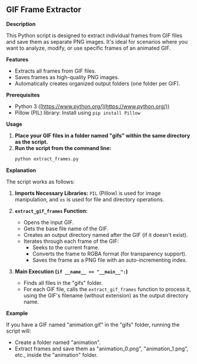 ## GIF Frame Extractor

**Description**

This Python script is designed to extract individual frames from GIF files and save them as separate PNG images. It's ideal for scenarios where you want to analyze, modify, or use specific frames of an animated GIF.

**Features**

-   Extracts all frames from GIF files.
-   Saves frames as high-quality PNG images.
-   Automatically creates organized output folders (one folder per GIF).

**Prerequisites**

-   Python 3 ([https://www.python.org/](https://www.python.org/))
-   Pillow (PIL) library: Install using `pip install Pillow`

**Usage**

1. **Place your GIF files in a folder named "gifs" within the same directory as the script.**
2. **Run the script from the command line:**
    ```bash
    python extract_frames.py
    ```

**Explanation**

The script works as follows:

1. **Imports Necessary Libraries:** `PIL` (Pillow) is used for image manipulation, and `os` is used for file and directory operations.

2. **`extract_gif_frames` Function:**

    - Opens the input GIF.
    - Gets the base file name of the GIF.
    - Creates an output directory named after the GIF (if it doesn't exist).
    - Iterates through each frame of the GIF:
        - Seeks to the current frame.
        - Converts the frame to RGBA format (for transparency support).
        - Saves the frame as a PNG file with an auto-incrementing index.

3. **Main Execution (`if __name__ == "__main__":`)**
    - Finds all files in the "gifs" folder.
    - For each GIF file, calls the `extract_gif_frames` function to process it, using the GIF's filename (without extension) as the output directory name.

**Example**

If you have a GIF named "animation.gif" in the "gifs" folder, running the script will:

-   Create a folder named "animation".
-   Extract frames and save them as "animation_0.png", "animation_1.png", etc., inside the "animation" folder.
